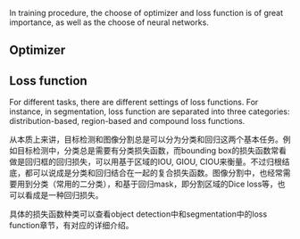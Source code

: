 In training procedure, the choose of optimizer and loss function is of great importance, as well as the choose of neural networks.

## Optimizer



## Loss function
For different tasks, there are different settings of loss functions. For instance, in segmentation, loss function are separated into three categories: distribution-based, region-based and compound loss functions. 

从本质上来讲，目标检测和图像分割总是可以分为分类和回归这两个基本任务。例如目标检测中，分类总是需要有分类损失函数，而bounding box的损失函数常看做是回归框的回归损失，可以用基于区域的IOU, GIOU, CIOU来衡量。不过归根结底，都可以说成是分类和回归结合在一起的复合损失函数。图像分割中，也经常需要用到分类（常用的二分类），和基于回归mask，即分割区域的Dice loss等，也可以看成是一种回归损失。

具体的损失函数种类可以查看object detection中和segmentation中的loss function章节，有对应的详细介绍。


